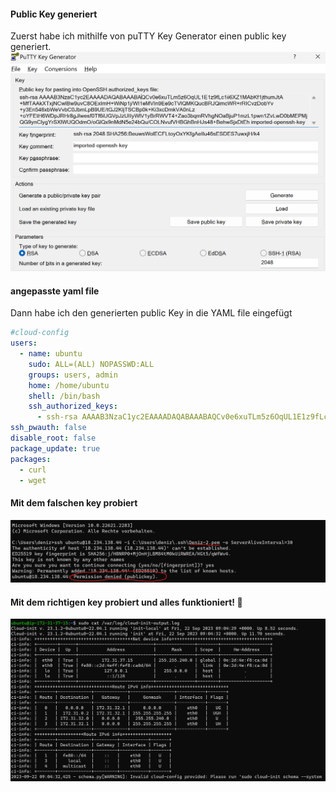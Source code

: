 #### Public Key generiert
Zuerst habe ich mithilfe von puTTY Key Generator einen public key generiert.
![Alt text](image-1.png)

#### angepasste yaml file
Dann habe ich den generierten public Key in die YAML file eingefügt
``` yaml
#cloud-config
users:
  - name: ubuntu
    sudo: ALL=(ALL) NOPASSWD:ALL
    groups: users, admin
    home: /home/ubuntu
    shell: /bin/bash
    ssh_authorized_keys:
      - ssh-rsa AAAAB3NzaC1yc2EAAAADAQABAAABAQCv0e6xuTLm5z6OqUL1E1z9fLc1ii6XZ1MAbKf1jthumJtA+MfTAAkXTxjNCwlBw9uvC8OExImH+WiNp1j/WI1eMVIn9Ee9cTVlQMKQucBRJQimcWR+rRICvzDobYv+y3En546xbWeVvbC0JbmLpB9UE/tGJ2KljTSCBp0k+Ki3xcDmkVA0nLz+oYFEtH6WDpJRHr8gJlwesf0Tf6iUGVpJzUIIyWlV1yBrRWVT4+Zao3bqmRVhgNOaBjuP1mzL1pwn1ZvLwD0bMEPMjQG9ynClygYrSXlWUQOdmO/oGlQx9nMdN5e24bQu/COLNvufVHBGhBnHJs48+BehwSjxDtEh imported-openssh-key
ssh_pwauth: false
disable_root: false 
package_update: true
packages:
  - curl 
  - wget 
```

#### Mit dem falschen key probiert
![Alt text](../kn02/image-11.png)



#### Mit dem richtigen key probiert und alles funktioniert! 🤯
![Alt text](image.png)